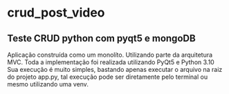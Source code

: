 # crud_post_video
## Teste CRUD python com pyqt5 e mongoDB

Aplicação construída como um monolíto. Utilizando parte da arquitetura MVC.
Toda a implementação foi realizada utilizando PyQt5 e Python 3.10
Sua execução é muito simples, bastando apenas executar o arquivo na raiz do projeto app.py,
tal execução pode ser diretamente pelo terminal ou mesmo utilizando uma venv.
